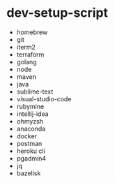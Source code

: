 # dev-setup-script

- homebrew
- git
- iterm2
- terraform
- golang
- node
- maven
- java
- sublime-text
- visual-studio-code
- rubymine
- intellij-idea
- ohmyzsh
- anaconda
- docker
- postman
- heroku cli
- pgadmin4
- jq
- bazelisk
